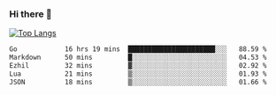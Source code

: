 ### Hi there 👋

<!--
**3Xpl0it3r/3Xpl0it3r** is a ✨ _special_ ✨ repository because its `README.md` (this file) appears on your GitHub profile.

Here are some ideas to get you started:

- 🔭 I’m currently working on ...
- 🌱 I’m currently learning ...
- 👯 I’m looking to collaborate on ...
- 🤔 I’m looking for help with ...
- 💬 Ask me about ...
- 📫 How to reach me: ...
- 😄 Pronouns: ...
- ⚡ Fun fact: ...
-->


[![Top Langs](https://github-readme-stats.vercel.app/api/top-langs/?username=3Xpl0it3r&layout=compact)](https://github.com/3Xpl0it3r/3Xpl0it3r)

<!--START_SECTION:waka-->

```txt
Go            16 hrs 19 mins  ██████████████████████░░░   88.59 %
Markdown      50 mins         █░░░░░░░░░░░░░░░░░░░░░░░░   04.53 %
Ezhil         32 mins         ▓░░░░░░░░░░░░░░░░░░░░░░░░   02.92 %
Lua           21 mins         ▒░░░░░░░░░░░░░░░░░░░░░░░░   01.93 %
JSON          18 mins         ▒░░░░░░░░░░░░░░░░░░░░░░░░   01.66 %
```

<!--END_SECTION:waka-->
